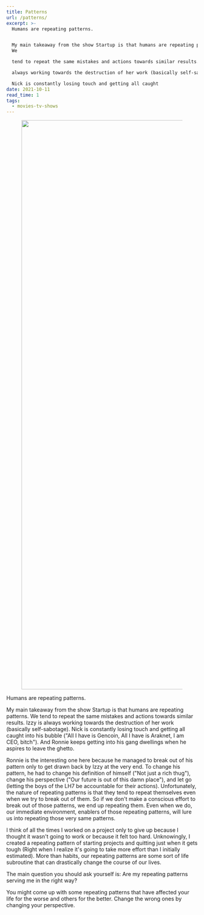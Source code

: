 ```yaml
---
title: Patterns
url: /patterns/
excerpt: >-
  Humans are repeating patterns.


  My main takeaway from the show Startup is that humans are repeating patterns.
  We

  tend to repeat the same mistakes and actions towards similar results. Izzy is

  always working towards the destruction of her work (basically self-sabotage). 

  Nick is constantly losing touch and getting all caught
date: 2021-10-11
read_time: 1
tags:
  - movies-tv-shows
---
```


<figure class="kg-card kg-image-card"><img src="https://blog.nelsonkamga.com/content/images/2022/01/91iyRGIvHZL._RI_.jpg" class="kg-image" alt="" loading="lazy" width="2000" height="1500" srcset="https://blog.nelsonkamga.com/content/images/size/w600/2022/01/91iyRGIvHZL._RI_.jpg 600w, https://blog.nelsonkamga.com/content/images/size/w1000/2022/01/91iyRGIvHZL._RI_.jpg 1000w, https://blog.nelsonkamga.com/content/images/size/w1600/2022/01/91iyRGIvHZL._RI_.jpg 1600w, https://blog.nelsonkamga.com/content/images/size/w2400/2022/01/91iyRGIvHZL._RI_.jpg 2400w" sizes="(min-width: 720px) 720px"></figure><p>Humans are repeating patterns.</p><p>My main takeaway from the show Startup is that humans are repeating patterns. We tend to repeat the same mistakes and actions towards similar results. Izzy is always working towards the destruction of her work (basically self-sabotage). Nick is constantly losing touch and getting all caught into his bubble ("All I have is Gencoin, All I have is Araknet, I am CEO, bitch"). And Ronnie keeps getting into his gang dwellings when he aspires to leave the ghetto.</p><p>Ronnie is the interesting one here because he managed to break out of his pattern only to get drawn back by Izzy at the very end. To change his pattern, he had to change his definition of himself ("Not just a rich thug"), change his perspective ("Our future is out of this damn place"), and let go (letting the boys of the LH7 be accountable for their actions). Unfortunately, the nature of repeating patterns is that they tend to repeat themselves even when we try to break out of them. So if we don't make a conscious effort to break out of those patterns, we end up repeating them. Even when we do, our immediate environment, enablers of those repeating patterns, will lure us into repeating those very same patterns.</p><p>I think of all the times I worked on a project only to give up because I thought it wasn't going to work or because it felt too hard. Unknowingly, I created a repeating pattern of starting projects and quitting just when it gets tough (Right when I realize it's going to take more effort than I initially estimated). More than habits, our repeating patterns are some sort of life subroutine that can drastically change the course of our lives.</p><p>The main question you should ask yourself is: Are my repeating patterns serving me in the right way?</p><p>You might come up with some repeating patterns that have affected your life for the worse and others for the better. Change the wrong ones by changing your perspective.</p>
